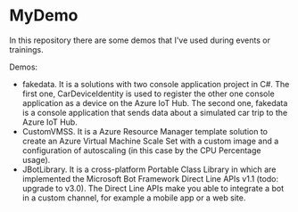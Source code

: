 
# MyDemo
In this repository there are some demos that I've used during events or trainings.

Demos:
- fakedata. It is a solutions with two console application project in C#. The first one, CarDeviceIdentity is used to register the other one console application as a device on the Azure IoT Hub. The second one, fakedata is a console application that sends data about a simulated car trip to the Azure IoT Hub. 
- CustomVMSS. It is a Azure Resource Manager template solution to create an Azure Virtual Machine Scale Set with a custom image and a configuration of autoscaling (in this case by the CPU Percentage usage).
- JBotLibrary. It is a cross-platform Portable Class Library in which are implemented the Microsoft Bot Framework Direct Line APIs v1.1 (todo: upgrade to v3.0). The Direct Line APIs make you able to integrate a bot in a custom channel, for example a mobile app or a web site.
